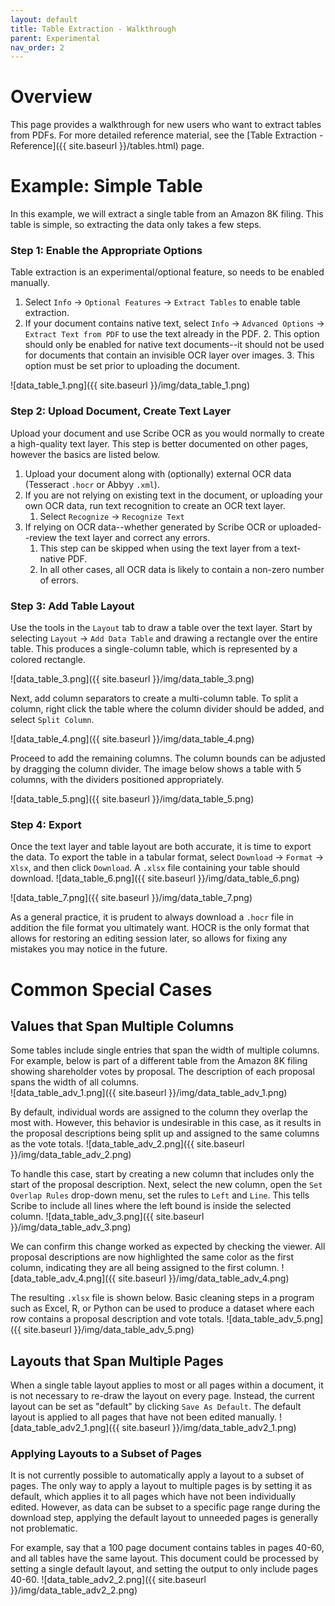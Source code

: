 ```yaml
---
layout: default
title: Table Extraction - Walkthrough
parent: Experimental
nav_order: 2
---
```


# Overview
This page provides a walkthrough for new users who want to extract tables from PDFs.  For more detailed reference material, see the [Table Extraction - Reference]({{ site.baseurl }}/tables.html) page.

# Example: Simple Table
In this example, we will extract a single table from an Amazon 8K filing.  This table is simple, so extracting the data only takes a few steps.

### Step 1: Enable the Appropriate Options
Table extraction is an experimental/optional feature, so needs to be enabled manually.
1. Select `Info` -> `Optional Features` -> `Extract Tables` to enable table extraction.
2. If your document contains native text, select `Info` -> `Advanced Options` -> `Extract Text from PDF` to use the text already in the PDF.
	2. This option should only be enabled for native text documents--it should not be used for documents that contain an invisible OCR layer over images.
	3. This option must be set prior to uploading the document.

![data_table_1.png]({{ site.baseurl }}/img/data_table_1.png)

### Step 2: Upload Document, Create Text Layer
Upload your document and use Scribe OCR as you would normally to create a high-quality text layer.  This step is better documented on other pages, however the basics are listed below.

1. Upload your document along with (optionally) external OCR data (Tesseract `.hocr` or Abbyy `.xml`).
2. If you are not relying on existing text in the document, or uploading your own OCR data, run text recognition to create an OCR text layer.
	1. Select `Recognize` -> `Recognize Text`
3. If relying on OCR data--whether generated by Scribe OCR or uploaded--review the text layer and correct any errors.
	1. This step can be skipped when using the text layer from a text-native PDF.
	2. In all other cases, all OCR data is likely to contain a non-zero number of errors.

### Step 3: Add Table Layout
Use the tools in the `Layout` tab to draw a table over the text layer.  Start by selecting `Layout` -> `Add Data Table` and drawing a rectangle over the entire table.  This produces a single-column table, which is represented by a colored rectangle.

![data_table_3.png]({{ site.baseurl }}/img/data_table_3.png)

Next, add column separators to create a multi-column table.  To split a column, right click the table where the column divider should be added, and select `Split Column`.  

![data_table_4.png]({{ site.baseurl }}/img/data_table_4.png)

Proceed to add the remaining columns.  The column bounds can be adjusted by dragging the column divider.  The image below shows a table with 5 columns, with the dividers positioned appropriately.

![data_table_5.png]({{ site.baseurl }}/img/data_table_5.png)

### Step 4: Export
Once the text layer and table layout are both accurate, it is time to export the data.  To export the table in a tabular format, select `Download` -> `Format` -> `Xlsx`, and then click `Download`.  A `.xlsx` file containing your table should download.
![data_table_6.png]({{ site.baseurl }}/img/data_table_6.png)

![data_table_7.png]({{ site.baseurl }}/img/data_table_7.png)

As a general practice, it is prudent to always download a `.hocr` file in addition the file format you ultimately want.  HOCR is the only format that allows for restoring an editing session later, so allows for fixing any mistakes you may notice in the future. 

# Common Special Cases

## Values that Span Multiple Columns
Some tables include single entries that span the width of multiple columns.  For example, below is part of a different table from the Amazon 8K filing showing shareholder votes by proposal.  The description of each proposal spans the width of all columns.  
![data_table_adv_1.png]({{ site.baseurl }}/img/data_table_adv_1.png)

By default, individual words are assigned to the column they overlap the most with.  However, this behavior is undesirable in this case, as it results in the proposal descriptions being split up and assigned to the same columns as the vote totals. 
![data_table_adv_2.png]({{ site.baseurl }}/img/data_table_adv_2.png)

To handle this case, start by creating a new column that includes only the start of the proposal description.  Next, select the new column, open the `Set Overlap Rules` drop-down menu, set the rules to `Left` and `Line`.  This tells Scribe to include all lines where the left bound is inside the selected column.
![data_table_adv_3.png]({{ site.baseurl }}/img/data_table_adv_3.png)

We can confirm this change worked as expected by checking the viewer.  All proposal descriptions are now highlighted the same color as the first column, indicating they are all being assigned to the first column.
![data_table_adv_4.png]({{ site.baseurl }}/img/data_table_adv_4.png)

The resulting `.xlsx` file is shown below.  Basic cleaning steps in a program such as Excel, R, or Python can be used to produce a dataset where each row contains a proposal description and vote totals.
![data_table_adv_5.png]({{ site.baseurl }}/img/data_table_adv_5.png)

## Layouts that Span Multiple Pages
When a single table layout applies to most or all pages within a document, it is not necessary to re-draw the layout on every page.  Instead, the current layout can be set as "default" by clicking `Save As Default`.  The default layout is applied to all pages that have not been edited manually. 
![data_table_adv2_1.png]({{ site.baseurl }}/img/data_table_adv2_1.png)

### Applying Layouts to a Subset of Pages
It is not currently possible to automatically apply a layout to a subset of pages.  The only way to apply a layout to multiple pages is by setting it as default, which applies it to all pages which have not been individually edited.  However, as data can be subset to a specific page range during the download step, applying the default layout to unneeded pages is generally not problematic.

For example, say that a 100 page document contains tables in pages 40-60, and all tables have the same layout.  This document could be processed by setting a single default layout, and setting the output to only include pages 40-60.
![data_table_adv2_2.png]({{ site.baseurl }}/img/data_table_adv2_2.png)